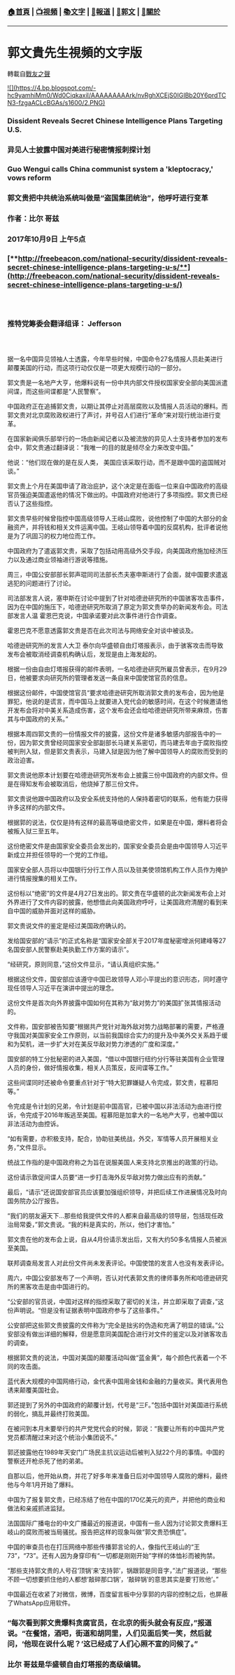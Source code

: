 ###  [:house:首頁](https://github.com/ourhimalayas/home) | [:tv:視頻](https://github.com/ourhimalayas/videos) | [:books:文字](https://github.com/ourhimalayas/txt) | [:newspaper:報道](https://github.com/ourhimalayas/news) | [:eagle:郭文](https://github.com/ourhimalayas/guomedia) | [:pray:關於](https://github.com/ourhimalayas/home/tree/master/about)
---
# 郭文貴先生視頻的文字版
轉載自[戰友之聲](http://littleantvoice.blogspot.com)

[!\[\](https://4.bp.blogspot.com/-hc9yamhiMm0/Wd0CiqkaxiI/AAAAAAAAArk/nvRghXCEjS0IGIBb20Y6prdTCN3-fzgaACLcBGAs/s1600/2.PNG)](https://4.bp.blogspot.com/-hc9yamhiMm0/Wd0CiqkaxiI/AAAAAAAAArk/nvRghXCEjS0IGIBb20Y6prdTCN3-fzgaACLcBGAs/s1600/2.PNG)







### Dissident Reveals Secret Chinese Intelligence Plans Targeting U.S.



### 异见人士披露中国对美进行秘密情报刺探计划



### Guo Wengui calls China communist system a 'kleptocracy,' vows reform



### 郭文贵把中共统治系统叫做是“盗国集团统治”，他呼吁进行变革



### 作者：比尔&nbsp;哥兹



### 2017年10月9日&nbsp;上午5点

### [**http://freebeacon.com/national-security/dissident-reveals-secret-chinese-intelligence-plans-targeting-u-s/**](http://freebeacon.com/national-security/dissident-reveals-secret-chinese-intelligence-plans-targeting-u-s/)

### &nbsp;

### 推特党筹委会翻译组译：&nbsp;Jefferson&nbsp;

### &nbsp;

据一名中国异见领袖人士透露，今年早些时候，中国命令27名情报人员赴美进行颠覆美国的行动，而这项行动仅仅是一项更大规模行动的一部分。

郭文贵是一名地产大亨，他爆料说有一份中共内部文件授权国家安全部向美国派遣间谍，而这些间谍都是“人民警察”。

中国政府正在追捕郭文贵，以期让其停止对高层腐败以及情报人员活动的爆料。而郭文贵对北京腐败政权进行了声讨，并号召人们进行“革命”来对现行统治进行变革。

在国家新闻俱乐部举行的一场由新闻记者以及被流放的异见人士支持者参加的发布会中，郭文贵通过翻译说：“我唯一的目的就是倾尽全力来改变中国。”

他说：“他们现在做的是在反人类，&nbsp;美国应该采取行动，而不是跟中国的盗国贼对谈。”

郭文贵上个月在美国申请了政治庇护，这个决定是在面临一位来自中国政府的高级官员强迫美国遣返他的情况下做出的。中国政府对他进行了多项指控。郭文贵已经否认了这些指控。

郭文贵早些时候曾指控中国高级领导人王岐山腐败，说他控制了中国的大部分的金融资产，并将钱和相关文件运离中国。王岐山领导着中国的反腐机构，批评者说他是为了巩固习的权力地位而工作。

中国政府为了遣返郭文贵，采取了包括动用高级外交手段，向美国政府施加经济压力以及通过商业领袖进行游说等措施。

周三，中国公安部部长郭声琨同司法部长杰夫塞申斯进行了会面，就中国要求遣返逃犯的问题进行了讨论。

司法部发言人说，塞申斯在讨论中提到了针对哈德逊研究所的中国骇客攻击事件，因为在中国的施压下，哈德逊研究所取消了原定为郭文贵举办的新闻发布会。司法部发言人温&nbsp;霍恩巴克说，中国承诺要对此次事件进行合作调查。

霍恩巴克不愿意透露郭文贵是否在此次司法与网络安全对谈中被谈及。

哈德逊研究所的发言人大卫&nbsp;泰尔向华盛顿自由灯塔报表示，由于骇客攻击而导致发布会被取消经调查机构确认后，发现是由上海发起的。

根据一份由自由灯塔报获得的邮件表明，一名哈德逊研究所雇员曾表示，在9月29日，他被要求向研究所的管理者发送一条自来中国使馆官员的信息。

根据这份邮件，中国使馆官员“要求哈德逊研究所取消郭文贵的发布会，因为他是罪犯，他说的是谎言，而中国马上就要进入党代会的敏感时间，在这个时候邀请他开发布会将对中美关系造成伤害，这个发布会还会给哈德逊研究所带来麻烦，伤害其与中国政府的关系。”

根据本周四郭文贵的一份情报文件的披露，这份文件是诸多敏感内部报告中的一份，因为郭文贵曾经同国家安全部副部长马建关系密切，而马建去年由于腐败指控被判刑入狱，但是郭文贵表示，马建入狱是因为他了解中国领导人的腐败而受到的政治迫害。

郭文贵说他原本计划要在哈德逊研究所发布会上披露三份中国政府的内部文件。但是在得知发布会被取消后，他烧掉了那三份文件。

郭文贵说他跟中国政府以及安全系统支持他的人保持着密切的联系，他有能力获得许多这样的内部文件。

根据郭的说法，仅仅是持有这样的最高等级绝密文件，如果是在中国，爆料者将会被叛入狱三至五年。

这份绝密文件是由国家安全委员会发出的，国家安全委员会是由中国领导人习近平新成立并担任领导的一个党的工作组。

国家安全部人员将以中国银行分行工作人员以及驻美使领馆机构工作人员作为掩护进行情报搜集的相关工作。

这份标以“绝密”的文件是4月27日发出的。郭文贵在华盛顿的此次新闻发布会上对外界进行了文件内容的披露，他想借此向美国政府呼吁，让美国政府清醒的看到来自中国的威胁并面对这样的威胁。

郭文贵说文件的鉴定是经过美国政府确认的。

发给国安部的“请示”的正式名称是“国家安全部关于2017年度秘密增派何建峰等27名国安部人民警察赴美执勤工作方案的请示”。

“经研究，原则同意，”这份文件显示，“请认真组织实施。”

根据这份文件，国安部应该遵守中国已故领导人邓小平提出的意识形态，同时遵守现任领导人习近平在演讲中提出的理念。

这份文件是首次向外界披露中国如何在其称为“敌对势力”的美国扩张其情报活动的。

文件称，国安部被告知要“根据共产党针对海外敌对势力战略部署的需要，严格遵守我国对美国家安全工作原则，以当前我国综合实力的提升及中美外交关系趋于缓和为契机，进一步扩大对在美反华敌对势力渗透的广度和深度。”

国安部的特工分批秘密的进入美国，“借以中国银行纽约分行等驻美国有企业管理人员的身份，做好情报收集，相关人员策反，反间谍等工作。”

这些间谍同时还被命令要重点针对于“特大犯罪嫌疑人令完成，郭文贵，程慕阳等。”

令完成是令计划的兄弟，令计划是前中国高官，已被中国以非法活动为由进行控诉，令完成于2016年叛逃至美国。程慕阳是加拿大的一名地产大亨，也被中国以非法活动为由控诉。

“如有需要，亦积极支持，配合，协助驻美统战，外交，军情等人员开展相关业务，”文件显示。

统战工作指的是中国政府称之为旨在说服美国人来支持北京推出的政策的行动。

这份请示敦促间谍人员要“进一步打击海外反华敌对势力做出应有的贡献。”

最后，“请示”还说国安部官员应该要加强组织领导，并把后续工作进展情况及时向国务院办公厅报告。

“我们的朋友遍天下...那些给我提供文件的人都来自最高级的领导层，包括现任政治局常委，”郭文贵说。“我的料是真实的，所以，他们才害怕。”

郭文贵在他的发布会上说，自从4月份请示发出后，又有大约50多名情报人员被派至美国。

联邦调查局发言人对此份文件尚未发表评论。中国使馆的发言人也没有发表评论。

周六，中国公安部发布了一个声明，否认对代表郭文贵的律师事务所和哈德逊研究所的黑客攻击是由中国进行的。

“公安部的官员说，中国对这样的指控采取了密切的关注，并立即采取了调查，”这份声明说。“但是没有证据表明中国政府参与了这些事件。”

公安部把这些郭文贵披露的文件称为“完全是拙劣的伪造和充满了明显的错误。”公安部没有做出详细的解释，但是愿意同美国配合进行对文件的鉴定以及对骇客攻击的调查。

根据郭文贵的说法，中国对美国的颠覆活动叫做“蓝金黄”，每个颜色代表着一个不同的攻击面。

蓝代表大规模的中国网络行动，金代表中国用金钱和金融的力量收买。黄代表用色诱来颠覆美国社会。

郭还提到了另外的中国政府的颠覆计划，代号是“三F。”包括中国针对美国进行系统的弱化，搞乱并最终打败美国。

在被问到本月末要举行的共产党党代会的时候，郭说：“我要让所有的中国共产党党员都清醒过来对这个统治小集团说不。”

郭还披露他在1989年天安门广场民主抗议运动后被判入狱22个月的事情。中国的警察还开枪杀死了他的弟弟。

自那以后，他开始从商，并花了好多年来准备日后对中国领导人腐败的爆料，最终他与今年1月开始了爆料。

中国为了报复郭文贵，已经冻结了他在中国的170亿美元的资产，并把他的商业和做法和亲戚抓进监狱。

法国国际广播电台的中文广播最近的报道说，中国有一些人因为讨论郭文贵爆料王岐山的腐败而被当局骚扰。报告把这样的现象叫做“郭文贵恐惧症”。

中国的审查员也在打压网络中那些传播郭言论的人，像指代王岐山的“王73”，“73”。还有人因为身穿印有“一切都是刚刚开始”字样的体恤衫而被拘禁。

“那些支持郭文贵的人号召‘顶锅’来‘支持郭’，锅跟郭是同音字，”法广报道说，“那些不顾一切想要抓住他的人都想‘敲碎那口锅’，‘敲碎锅’的意思其实是要‘打败他’。”

中国最近在收紧了对微信，微博，百度留言板中分享郭的内容的控制之后，也屏蔽了WhatsApp应用软件。

### “每次看到郭文贵爆料贪腐官员，在北京的街头就会有反应，”报道说。“在餐馆，酒吧，街道和胡同里，人们见面后笑一笑，然后就问，‘他现在说什么呢？’这已经成了人们心照不宣的问候了。”

### 比尔&nbsp;哥兹是华盛顿自由灯塔报的高级编辑。

<u></u><sub></sub><sup></sup><strike></strike>